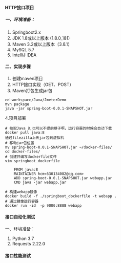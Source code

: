 #### HTTP接口项目

[接口文档地址]: https://www.showdoc.cc/carpediem915?page_id=4166555219832737

##### 一、环境准备：

1. Springboot2.x
2. JDK 1.8或以上版本 (1.8.0_181)
3. Maven 3.2或以上版本（3.6.1）
4. MySQL 5.7
5. IntelliJ IDEA

#### 二、实现步骤
1. 创建maven项目
2. HTTP接口实现（GET、POST）
3. Maven打包生成jar包
```
cd workspace/Java/JmeterDemo
mvn package
java -jar spring-boot-0.0.1-SNAPSHOT.jar
```
4.项目部署
```
# 拉取Java 8,也可以不提前瞎子啊，运行容器的时候会自动下载
docker pull java:8
通过filezilla上传jar包到虚拟机
# 移动jar包位置
mv spring-boot-0.0.1-SNAPSHOT.jar ~/docker-files/
cd docker-files/
# 创建并编写dockerfile文件
vim springboot_dockerfile

    FROM java:8
    MAINTAINER hcm<630134082@qq.com>
    ADD spring-boot-0.0.1-SNAPSHOT.jar webapp.jar
    CMD java -jar webapp.jar

# 构建webapp镜像
docker build -f ./springboot_dockerfile -t webapp .
# 通过镜像运行容器
docker run -id  -p 9000:8888 webapp
```

#### 接口自动化测试

一、环境准备：

1. Python 3.7
2. Requests 2.22.0

#### 接口性能测试